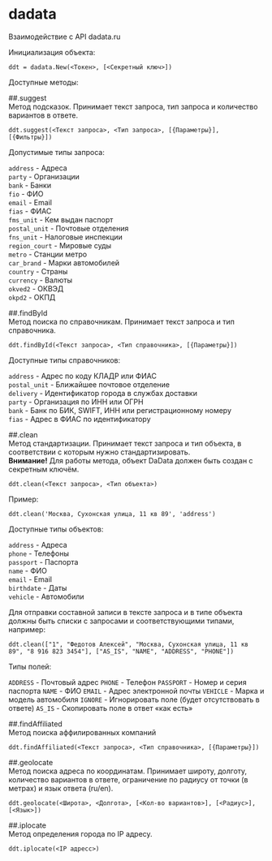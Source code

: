 # dadata

Взаимодействие с API dadata.ru

Инициализация объекта:

    ddt = dadata.New(<Токен>, [<Секретный ключ>])

Доступные методы:

##.suggest  
Метод подсказок. Принимает текст запроса, тип запроса и количество вариантов в ответе.

    ddt.suggest(<Текст запроса>, <Тип запроса>, [{Параметры}], [{Фильтры}])

Допустимые типы запроса:

`address` - Адреса  
`party` - Организации  
`bank` - Банки  
`fio` - ФИО  
`email` - Email  
`fias` - ФИАС  
`fms_unit` - Кем выдан паспорт  
`postal_unit` - Почтовые отделения  
`fns_unit` - Налоговые инспекции  
`region_court` - Мировые суды  
`metro` - Станции метро  
`car_brand` - Марки автомобилей  
`country` - Страны  
`currency` - Валюты  
`okved2` - ОКВЭД  
`okpd2` - ОКПД

##.findById  
Метод поиска по справочникам. Принимает текст запроса и тип справочника.

    ddt.findById(<Текст запроса>, <Тип справочника>, [{Параметры}])
  
Доступные типы справочников:

`address` - Адрес по коду КЛАДР или ФИАС  
`postal_unit` - Ближайшее почтовое отделение  
`delivery` - Идентификатор города в службах доставки  
`party` - Организация по ИНН или ОГРН  
`bank` - Банк по БИК, SWIFT, ИНН или регистрационному номеру  
`fias` - Адрес в ФИАС по идентификатору

##.clean  
Метод стандартизации. Принимает текст запроса и тип объекта, в соответствии с которым нужно стандартизировать.  
**Внимание!** Для работы метода, объект DaData должен быть создан с секретным ключём.

    ddt.clean(<Текст запроса>, <Тип объекта>)

Пример:

    ddt.clean('Москва, Сухонская улица, 11 кв 89', 'address')
  
Доступные типы объектов:

`address` - Адреса  
`phone` - Телефоны  
`passport` - Паспорта  
`name` - ФИО  
`email` - Email  
`birthdate` - Даты  
`vehicle` - Автомобили

Для отправки составной записи в тексте запроса и в типе объекта должны быть списки с запросами и соответствующими типами, например:

    ddt.clean(["1", "Федотов Алексей", "Москва, Сухонская улица, 11 кв 89", "8 916 823 3454"], ["AS_IS", "NAME", "ADDRESS", "PHONE"])

Типы полей:

`ADDRESS` - Почтовый адрес
`PHONE` - Телефон
`PASSPORT` - Номер и серия паспорта
`NAME` - ФИО
`EMAIL` - Адрес электронной почты
`VEHICLE` - Марка и модель автомобиля
`IGNORE` - Игнорировать поле (будет отсутствовать в ответе)
`AS_IS` - Скопировать поле в ответ «как есть»

##.findAffiliated  
Метод поиска аффилированных компаний

    ddt.findAffiliated(<Текст запроса>, <Тип справочника>, [{Параметры}])

##.geolocate  
Метод поиска адреса по координатам. Принимает широту, долготу, количество вариантов в ответе, ограничение по радиусу от точки (в метрах) и язык ответа (ru/en).

    ddt.geolocate(<Широта>, <Долгота>, [<Кол-во вариантов>], [<Радиус>], [<Язык>])

##.iplocate  
Метод определения города по IP адресу.

    ddt.iplocate(<IP адресс>)
